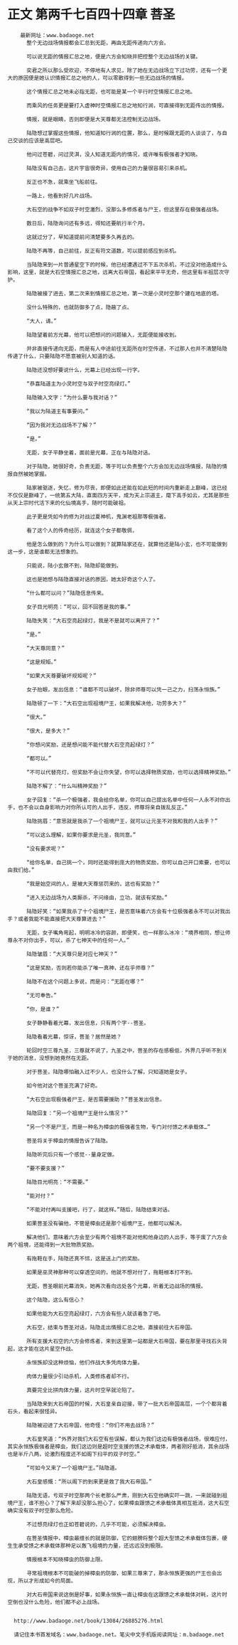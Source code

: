 # 正文 第两千七百四十四章 菩圣
        最新网址：www.badaoge.net
          整个无边战场情报都会汇总到无距，再由无距传递向六方会。
      
          可以说无距的情报汇总之地，便是六方会知晓并把控整个无边战场的关键。
      
          奕君之所以那么受欢迎，不停地有人求见，除了她在无边战场立下过功劳，还有一个更大的原因便是她认识情报汇总之地的人，可以零散得到一些无边战场的情报。
      
          这个情报汇总之地未必指无距，也可能是某一个平行时空情报汇总之地。
      
          而乘风的任务更是要打入虚神时空情报汇总之地知行涧，可直接得到无距传出的情报。
      
          情报，就是眼睛，否则即便是大天尊都无法控制无边战场。
      
          陆隐想过掌握这些情报，他知道知行涧的位置，那么，是时候跟无距的人谈谈了，与自己交谈的应该是高层吧。
      
          他问过苍碧，问过灵淇，没人知道无距内的情况，或许唯有极强者才知晓。
      
          陆隐没有自己去，这片宇宙很奇异，使用自己的力量很容易引来杀机。
      
          反正也不急，就乘坐飞船前往。
      
          一路上，他看到好几片战场。
      
          大石空的战争不如双子时空激烈，没那么多修炼者与尸王，但这里存在极强者战场。
      
          数日后，陆隐询问还有多远，得知还要航行半个月。
      
          这就过分了，早知道提前问清楚要多久再去的。
      
          陆隐不再等，自己前往，反正有符文道数，可以提前感应到杀机。
      
          当陆隐来到一片普通星空下的时候，他已经遭遇过不下五次杀机，不过没对他造成什么影响，这里，就是大石空情报汇总之地，远离大石帝国，看起来平平无奇，但这里有半祖层次守护。
      
          陆隐被接了进去，第二次来到情报汇总之地，第一次是小灵时空那个建在地底的塔。
      
          没什么特殊的，也就防御多了点，隐蔽了点。
      
          “大人，请。”
      
          陆隐望着前方光幕，他可以把想问的问题输入，无距便能接收到。
      
          并非直接传递向无距，而是有人中途前往无距所在时空传递，不过那人也并不清楚陆隐传递了什么，只要陆隐不愿意被别人知道的话。
      
          陆隐还没想好要说什么，光幕上已经出现一行字。
      
          “恭喜陆道主为小灵时空与双子时空亮绿灯。”
      
          陆隐输入文字：“为什么要与我对话？”
      
          “我以为陆道主有事要问。”
      
          “因为我对无边战场不了解？”
      
          “是。”
      
          无距，女子平静坐着，面前是光幕，正在与陆隐对话。
      
          对于陆隐，她很好奇，负责无距，等于可以负责整个六方会加无边战场情报，陆隐的情报自然被她掌握。
      
          陆家被驱逐，失忆，修为尽丧，即便如此还能在如此短的时间内重新走上巅峰，这已经不仅仅是巅峰了，一统第五大陆，直面四方天平，成为天上宗道主，麾下高手如云，尤其是那些从天上宗时代活下来的化仙境高手，随时可能破祖。
      
          此子更是凭如今的修为对战过夏神机，鬼渊老祖那等极强者。
      
          看了这个人的传奇经历，就连这个女子都敬佩，
      
          他是怎么做到的？为什么可以做到？就算陆家还在，就算他还是陆小玄，也不可能做到这一步，这是谁都无法想象的。
      
          只能说，陆小玄做不到，陆隐却能做到。
      
          这也是她想与陆隐直接对话的原因，她太好奇这个人了。
      
          “什么都可以问？”陆隐信息传来。
      
          女子目光明亮：“可以，回不回答是我的事。”
      
          陆隐失笑：“大石空亮起绿灯，我是不是就可以离开了？”
      
          “是。”
      
          “大天尊同意？”
      
          “这是规矩。”
      
          “如果大天尊要破坏规矩呢？”
      
          女子抬眼，发出信息：“谁都不可以破坏，除非师尊可以凭一己之力，扫荡永恒族。”
      
          陆隐顿了一下：“大石空出现祖境尸王，如果我解决他，功劳多大？”
      
          “很大。”
      
          “很大，是多大？”
      
          “你想问奖励，还是想问能不能代替大石空亮起绿灯？”
      
          “都可以。”
      
          “不可以代替亮灯，但奖励不会让你失望，你可以选择物质奖励，也可以选择精神奖励。”
      
          陆隐不解了：“什么叫精神奖励？”
      
          女子回复：“杀一个极强者，我会给你名单，你可以自己提出名单中任何一人永不对你出手，也不会以自身影响力对你所认可的人出手，违反，师尊将亲自拨乱反正。”
      
          陆隐挑眉：“意思就是我杀了一个祖境尸王，就可以让元圣不对我和我的人出手？”
      
          “可以这么理解，如果你要求是元圣，我同意。”
      
          “没有要求呢？”
      
          “给你名单，自己挑一个，同时还能得到庞大的物质奖励，你可以自己开口索要，也可以由我们给。”
      
          “我是始空间的人，是被大天尊惩罚来的，这也有奖励？”
      
          “进入无边战场为人类厮杀，不问缘由，立功，就该有奖励。”
      
          陆隐好笑：“如果我杀了十个祖境尸王，是否意味着六方会有十位极强者永不可以对我出手？或者我能不能直接把大天尊算进去？”
      
          无距，女子嘴角弯起，明明冰冷的容颜，即便笑，也一样那么冰冷：“境界相同，想让师尊永不对你出手，可以，杀了七神天中的任何一人。”
      
          陆隐皱眉：“大天尊只是对应七神天？”
      
          “这是奖励，否则若你能杀了唯一真神，还在乎师尊？”
      
          陆隐不在这个问题上多说，而是问：“无距在哪？”
      
          “无可奉告。”
      
          “你，是谁？”
      
          女子静静看着光幕，发出信息，只有两个字--菩圣。
      
          陆隐看着光幕，惊讶，菩圣？居然是她？
      
          轮回时空三尊九圣，三尊就不说了，九圣之中，菩圣的存在感极低，外界几乎听不到关于她的消息，没想到她竟然在无距。
      
          对于菩圣，陆隐哪怕融入过不少人，也没什么了解，只知道她是女子。
      
          如今他对这个菩圣充满了好奇。
      
          “大石空出现极强者尸王，是否需要援助？”菩圣发出信息。
      
          陆隐回复：“另一个祖境尸王是什么情况？”
      
          “另一个不是尸王，而是一种名为樟虫的极强者生物，专门对付馈之术承载体…”
      
          菩圣将关于樟虫的情报告诉了陆隐。
      
          陆隐听完后只有一个感觉--量身定做。
      
          “要不要支援？”
      
          陆隐目光明亮：“不需要。”
      
          “能对付？”
      
          “不能对付再叫支援吧，行了，就这样。”随后，陆隐结束对话。
      
          如果菩圣没有骗他，不管是樟虫还是那个祖境尸王，他都可以解决。
      
          解决他们，意味着六方会至少有两个祖境不能对他和他身边的人出手，等于废了六方会两个祖境，还能得到一大批物质奖励。
      
          有拖鞋在手，陆隐还真不怵，这是送上门的奖励。
      
          如果是巫灵神那种可以穿透空间的，他就不想对付了，拖鞋根本打不到。
      
          无距，菩圣眼前光幕消失，她再次看向远处各个光幕，听着无边战场的情报。
      
          这个陆隐，这么有信心？
      
          如果他能为大石空亮起绿灯，六方会有些人就该着急了吧。
      
          大石空，结束与菩圣对话，陆隐走出情报汇总之地，直接前往大石帝国。
      
          所有支援大石空的六方会修炼者，来到这里第一站都是大石帝国，要在那里寻找石头背起，这才能在这片星空作战。
      
          永恒族却没这种烦恼，他们作战大多凭肉体力量。
      
          肉体力量很少引动杀机，人类修炼者却不行。
      
          真要完全比拼肉体力量，这片时空早就沦陷了。
      
          当陆隐来到大石帝国的时候，大石皇亲自迎接，带了一批大石帝国高层，一个个都背着石头，看起来很怪异。
      
          陆隐被迎进了大石帝国，他奇怪：“你们不用去战场？”
      
          大石皇笑道：“外界对我们大石空有些误解，都认为我们这边有极强者战场，很难应付，其实永恒族极强者是樟虫，我们这边则是超时空支援的馈之术承载体，两者刚好抵消，其余战场也是半斤八两，论激烈程度还不如阁下扫平的双子时空。”
      
          “可如今又来了一个祖境尸王。”陆隐道。
      
          大石皇感慨：“所以阁下的到来更是救了我大石帝国。”
      
          陆隐无语，亏双子时空那两个长老那么严肃，刚到大石空他确实吓一跳，一来就碰到祖境尸王，谁不担心？了解下来却没那么担心了，如果樟虫跟馈之术承载体真相互抵消，这大石空确实没有双子时空那么危险。
      
          不过想亮绿灯也正如苍碧说的，几乎不可能，必须解决樟虫。
      
          在菩圣情报中，樟虫最擅长的就是防御，它的翅膀将整个超大型馈之术承载体包裹，硬生生承受馈之术承载体那种足以轰飞祖境的力量，还远远没到极限。
      
          情报根本不知晓樟虫的防御上限。
      
          寻常祖境根本不可能破的掉樟虫的防御，如果三尊来了，那永恒族更强的尸王也会出现，所以才形成如今的局面。
      
          对大石帝国来说这倒是好事，如果永恒族一直让樟虫在这跟馈之术承载体对耗，这片时空倒也没什么危险，他们都不必上战场。
      
      
      http://www.badaoge.net/book/13084/26885276.html
      
      请记住本书首发域名：www.badaoge.net。笔尖中文手机版阅读网址：m.badaoge.net